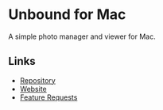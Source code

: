 # Unbound for Mac

A simple photo manager and viewer for Mac.

## Links

* [Repository](https://github.com/rharter/unbound-mac)
* [Website](https://unboundformac.com/)
* [Feature Requests](https://unboundformac.fider.io/)
